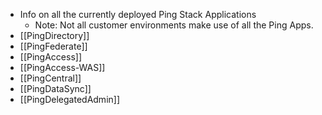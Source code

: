 - Info on all the currently deployed Ping Stack Applications
	- Note: Not all customer environments make use of all the Ping Apps.
- [[PingDirectory]]
- [[PingFederate]]
- [[PingAccess]]
- [[PingAccess-WAS]]
- [[PingCentral]]
- [[PingDataSync]]
- [[PingDelegatedAdmin]]